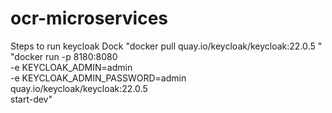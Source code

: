# ocr-microservices
Steps to run keycloak Dock
"docker pull quay.io/keycloak/keycloak:22.0.5 "
"docker run -p 8180:8080 \
  -e KEYCLOAK_ADMIN=admin \
  -e KEYCLOAK_ADMIN_PASSWORD=admin \
  quay.io/keycloak/keycloak:22.0.5 \
  start-dev"